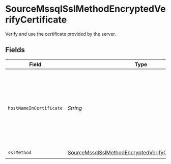 # SourceMssqlSslMethodEncryptedVerifyCertificate

Verify and use the certificate provided by the server.


## Fields

| Field                                                                                                                                     | Type                                                                                                                                      | Required                                                                                                                                  | Description                                                                                                                               |
| ----------------------------------------------------------------------------------------------------------------------------------------- | ----------------------------------------------------------------------------------------------------------------------------------------- | ----------------------------------------------------------------------------------------------------------------------------------------- | ----------------------------------------------------------------------------------------------------------------------------------------- |
| `hostNameInCertificate`                                                                                                                   | *String*                                                                                                                                  | :heavy_minus_sign:                                                                                                                        | Specifies the host name of the server. The value of this property must match the subject property of the certificate.                     |
| `sslMethod`                                                                                                                               | [SourceMssqlSslMethodEncryptedVerifyCertificateSslMethod](../../models/shared/SourceMssqlSslMethodEncryptedVerifyCertificateSslMethod.md) | :heavy_check_mark:                                                                                                                        | N/A                                                                                                                                       |